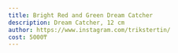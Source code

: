 ```yaml
---
title: Bright Red and Green Dream Catcher
description: Dream Catcher, 12 cm
author: https://www.instagram.com/trikstertin/
cost: 5000₸
---
```

